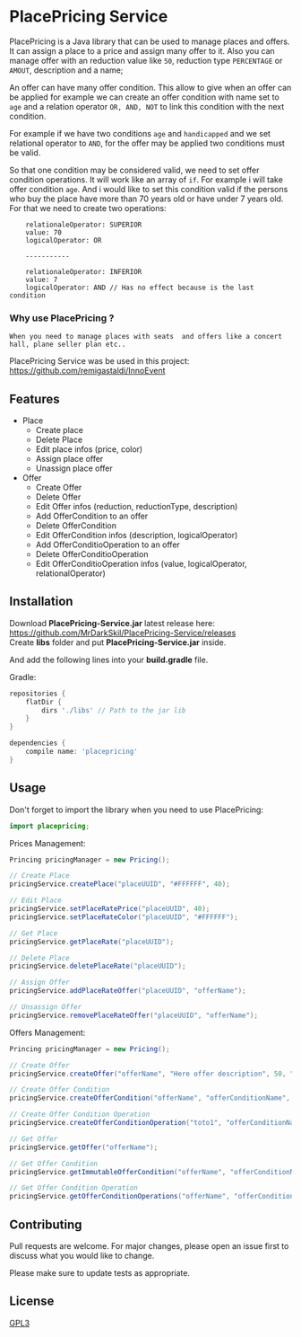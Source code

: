 # PlacePricing Service

PlacePricing is a Java library that can be used to manage places and offers. It can assign a place to a price and assign many offer to it. Also you can manage offer with an reduction value like `50`, reduction type `PERCENTAGE` or `AMOUT`, description and a name;

An offer can have many offer condition. This allow to give when an offer can be applied for example we can create an offer condition with name set to `age` and a relation operator `OR, AND, NOT` to link this condition with the next condition.

For example if we have two conditions `age` and `handicapped`  and we set relational operator to `AND`, for the offer may be applied two conditions must be valid.

So that one condition may be considered valid, we need to set offer condition operations. It will work like an array of `if`. For example i will take offer condition `age`. And i would like to set this condition valid if the persons who buy the place have more than 70 years old or have under 7 years old.   
For that we need to create two operations:
```
    relationaleOperator: SUPERIOR
    value: 70
    logicalOperator: OR

    -----------
    
    relationaleOperator: INFERIOR
    value: 7
    logicalOperator: AND // Has no effect because is the last condition

```

### Why use PlacePricing ?  
    When you need to manage places with seats  and offers like a concert hall, plane seller plan etc..


PlacePricing Service was be used in this project: https://github.com/remigastaldi/InnoEvent


## Features 
 - Place
    - Create place
    - Delete Place
    - Edit place infos (price, color)
    - Assign place offer
    - Unassign place offer
- Offer
    - Create Offer
    - Delete Offer
    - Edit Offer infos (reduction, reductionType, description)
    - Add OfferCondition to an offer
    - Delete OfferCondition
    - Edit OfferCondition infos (description, logicalOperator)
    - Add OfferConditioOperation to an offer
    - Delete OfferConditioOperation
    - Edit OfferConditioOperation infos (value, logicalOperator, relationalOperator)


## Installation

Download **PlacePricing-Service.jar** latest release here: https://github.com/MrDarkSkil/PlacePricing-Service/releases  
Create **libs** folder and put **PlacePricing-Service.jar** inside.

And add the following lines into your **build.gradle** file.

Gradle:

```gradle
repositories {
    flatDir {
        dirs './libs' // Path to the jar lib
    }
}

dependencies {
    compile name: 'placepricing'
}
```

## Usage

Don't forget to import the library when you need to use PlacePricing:
```java
import placepricing;
```

Prices Management:
```java
Princing pricingManager = new Pricing();

// Create Place
pricingService.createPlace("placeUUID", "#FFFFFF", 40);

// Edit Place
pricingService.setPlaceRatePrice("placeUUID", 40);
pricingService.setPlaceRateColor("placeUUID", "#FFFFFF");

// Get Place 
pricingService.getPlaceRate("placeUUID");

// Delete Place
pricingService.deletePlaceRate("placeUUID");

// Assign Offer
pricingService.addPlaceRateOffer("placeUUID", "offerName");

// Unsassign Offer
pricingService.removePlaceRateOffer("placeUUID", "offerName");

```

Offers Management:
```java
Princing pricingManager = new Pricing();

// Create Offer
pricingService.createOffer("offerName", "Here offer description", 50, "PERCENTAGE");

// Create Offer Condition
pricingService.createOfferCondition("offerName", "offerConditionName", "Offer condition description", "AND");

// Create Offer Condition Operation
pricingService.createOfferConditionOperation("toto1", "offerConditionName", "20", "EQUALS", "AND");

// Get Offer
pricingService.getOffer("offerName");

// Get Offer Condition
pricingService.getImmutableOfferCondition("offerName", "offerConditionName");

// Get Offer Condition Operation
pricingService.getOfferConditionOperations("offerName", "offerConditionName", 0);
```

## Contributing
Pull requests are welcome. For major changes, please open an issue first to discuss what you would like to change.

Please make sure to update tests as appropriate.

## License
[GPL3](https://choosealicense.com/licenses/gpl-3.0/)